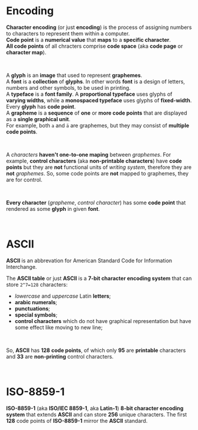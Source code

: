 # Encoding
**Character encoding** (or just **encoding**) is the process of assigning numbers to characters to represent them within a computer.<br>
**Code point** is a **numerical value** that **maps** to a **specific character**.<br>
**All code points** of all chracters comprise **code space** (aka **code page** or **character map**).<br>

<br>

A **glyph** is an **image** that used to represent **graphemes**.<br>
A **font** is a **collection** of **glyphs**. In other words **font** is a design of letters, numbers and other symbols, to be used in printing.<br>
A **typeface** is a **font family**. A **proportional typeface** uses glyphs of **varying widths**, while a **monospaced typeface** uses glyphs of **fixed-width**.<br>
Every **glyph** has **code point**.<br>
A **grapheme** is a **sequence** of **one** or **more code points** that are displayed as a **single graphical unit**.<br>
For example, both `a` and `ä` are graphemes, but they may consist of **multiple code points**.<br>

<br>

A *characters* **haven't one-to-one maping** between *graphemes*. For example, **control characters** (aka **non-printable characters**) have **code points** but they are **not** functional units of *writing system*, therefore they are **not** *graphemes*. So, some code points are **not** mapped to graphemes, they are for control.<br>

<br>

**Every character** (*grapheme*, *control character*) has some **code point** that rendered as some **glyph** in given **font**.

<br>

# ASCII
**ASCII** is an abbrevation for American Standard Code for Information Interchange.<br>

The **ASCII table** or just **ASCII** is a **7-bit character encoding system** that can store `2^7=128` characters:
- *lowercase* and *uppercase* Latin **letters**;
- **arabic numerals**;
- **punctuations**;
- **special symbols**;
- **control characters** which do not have graphical representation but have some effect like moving to new line;

<br>

So, **ASCII** has **128** **code points**, of which only **95** are **printable** characters and **33** are **non-printing** control characters.

<br>

# ISO-8859-1
**ISO-8859-1** (aka **ISO/IEC 8859-1**, aka **Latin-1**) **8-bit character encoding system** that extends **ASCII** and can store **256** unique characters.
The first **128** code points of **ISO-8859-1** mirror the **ASCII** standard.
